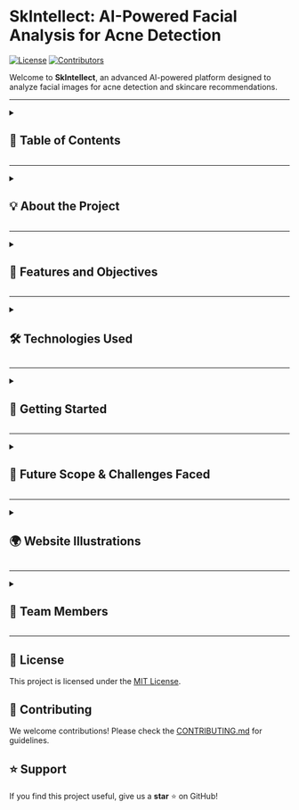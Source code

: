 # SkIntellect: AI-Powered Facial Analysis for Acne Detection

[![License](https://img.shields.io/badge/license-MIT-blue.svg)](LICENSE)
[![Contributors](https://img.shields.io/github/contributors/your-repo)](CONTRIBUTORS.md)

Welcome to **SkIntellect**, an advanced AI-powered platform designed to analyze facial images for acne detection and skincare recommendations.

---

<details>
  <summary><h2>📌 Table of Contents</h2></summary>
  
- [About the Project](#about-the-project)
- [Features and Objectives](#features-and-objectives)
- [Technologies Used](#technologies-used)
- [Getting Started](#getting-started)
  - [Prerequisites](#prerequisites)
  - [Installation](#installation)
- [Future Scope & Challenges Faced](#future-scope-and-challenges-faced)
- [Website Illustrations](#website-illustrations)
- [Team Members](#team-members)

</details>

---

<details>
  <summary><h2>💡 About the Project</h2></summary>
  
**SkIntellect** is a smart dermatological AI system that detects acne, evaluates oiliness, and recommends personalized skincare solutions. The platform integrates YOLO-based deep learning models with real-time facial analysis, ensuring precise and accessible skincare management.
</details>

---

<details>
  <summary><h2>🚀 Features and Objectives</h2></summary>

✔ **AI-Based Acne Detection**: Identifies acne types (whiteheads, blackheads, papules) with high precision.
✔ **Oiliness Assessment**: Evaluates skin texture and shine to classify oiliness levels.
✔ **Personalized Skincare Recommendations**: Provides tailored product suggestions based on AI analysis.
✔ **Dermatologist Appointment Booking**: Users can schedule online consultations.
✔ **Progress Tracking**: Tracks skin improvements over time using data visualization.
✔ **Privacy & Security**: Secure user authentication and encrypted data storage.
</details>

---

<details>
  <summary><h2>🛠 Technologies Used</h2></summary>

- **Frontend**: React.js, Tailwind CSS
- **Backend**: Flask (Python)
- **Database**: SQLite3
- **AI Models**: YOLO (You Only Look Once), OpenCV, TensorFlow
- **Deployment**: AWS / Google Cloud
</details>

---

<details>
  <summary><h2>📖 Getting Started</h2></summary>
  
### Prerequisites
Ensure you have the following installed:
- Python 3.8+
- Node.js & npm
- Virtual environment (`venv` or `conda`)

### Installation
1. **Clone the repository**
   ```sh
   git clone https://github.com/your-repo/SkIntellect.git
   cd SkIntellect
   ```

2. **Backend Setup**
   ```sh
   cd backend
   pip install -r requirements.txt
   python app.py
   ```

3. **Frontend Setup**
   ```sh
   cd frontend
   npm install
   npm start
   ```

4. **Run the Project**
   - Open `http://localhost:3000` to access the application.
</details>

---

<details>
  <summary><h2>🔮 Future Scope & Challenges Faced</h2></summary>
  
### Future Scope
✅ Expand skin analysis to detect additional dermatological conditions (rosacea, eczema, etc.)
✅ Implement real-time AI-based chatbot for instant skincare queries
✅ Enhance AI models for better accuracy & lower computational costs

### Challenges Faced
⚠ **Data Diversity**: Collecting diverse skin type datasets for unbiased AI predictions
⚠ **Processing Speed**: Optimizing YOLO models for real-time skin analysis
⚠ **User Adoption**: Simplifying the interface for non-tech-savvy users
</details>

---

<details>
  <summary><h2>🌍 Website Illustrations</h2></summary>

Screenshots of the application showcasing:
- **Acne Detection Results**
- **Product Recommendations**
- **Dermatologist Booking System**

*(Add images or links here)*
</details>

---

<details>
  <summary><h2>👥 Team Members</h2></summary>

| Name | Role |
|------|------|
| **Madhav Choudhary** | Project Lead |
| **Team Member 2** | AI/ML Engineer |
| **Team Member 3** | Full Stack Developer |
| **Team Member 4** | UI/UX Designer |

📩 Feel free to connect with us for collaboration!
</details>

---

## 📜 License
This project is licensed under the [MIT License](LICENSE).

## 🤝 Contributing
We welcome contributions! Please check the [CONTRIBUTING.md](CONTRIBUTING.md) for guidelines.

## ⭐ Support
If you find this project useful, give us a **star** ⭐ on GitHub!
